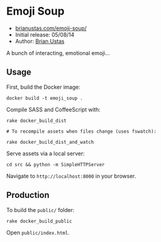 # Emoji Soup

- [brianustas.com/emoji-soup/](http://brianustas.com/emoji-soup/)
- Initial release: 05/08/14
- Author: [Brian Ustas](http://brianustas.com)

A bunch of interacting, emotional emoji...

## Usage

First, build the Docker image:

    docker build -t emoji_soup .

Compile SASS and CoffeeScript with:

    rake docker_build_dist

    # To recompile assets when files change (uses fswatch):

    rake docker_build_dist_and_watch

Serve assets via a local server:

    cd src && python -m SimpleHTTPServer

Navigate to `http://localhost:8000` in your browser.

## Production

To build the `public/` folder:

    rake docker_build_public

Open `public/index.html`.
